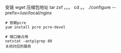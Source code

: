 安装
	wget 压缩包地址
	tar zxf 。。。
	cd 。。
	./configure --prefix=/usr/local/nginx

	# 依赖pcre
	yum install pcre pcre-devel

	# 端口被占用
	netstat -antp|grep 80 
	关闭对应的服务